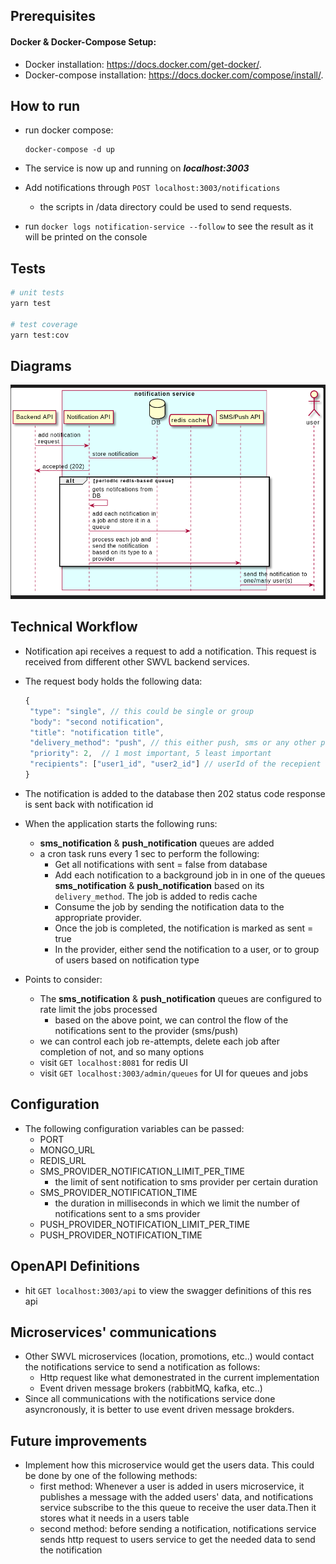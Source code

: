 ## Prerequisites

#### Docker & Docker-Compose Setup:

- Docker installation: https://docs.docker.com/get-docker/.
- Docker-compose installation: https://docs.docker.com/compose/install/.

## How to run

- run docker compose:
   ```
   docker-compose -d up
   ```

- The service is now up and running on ***localhost:3003***

- Add notifications through `POST localhost:3003/notifications`
   - the scripts in /data directory could be used to send requests. 

- run `docker logs notification-service --follow` to see the result as it will be printed on the console

## Tests

```bash
# unit tests
yarn test

# test coverage
yarn test:cov
```

## Diagrams

![architecture](./diagrams/notification-service-sequence-diagram.png)

## Technical Workflow

- Notification api receives a request to add a notification. This request is received from different other SWVL backend services. 

- The request body holds the following data:
  
   ```javascript
   {   
    "type": "single", // this could be single or group
    "body": "second notification",
    "title": "notification title",
    "delivery_method": "push", // this either push, sms or any other provider
    "priority": 2,  // 1 most important, 5 least important
    "recipients": ["user1_id", "user2_id"] // userId of the recepient to get its data
   }
   ```

- The notification is added to the database then 202 status code response is sent back with notification id

- When the application starts the following runs:
  - **sms_notification** & **push_notification** queues are added
  -  a cron task runs every 1 sec to perform the following:
      - Get all notifications with sent = false from database 
      - Add each notification to a background job in in one of the queues **sms_notification** & **push_notification** based on its `delivery_method`. The job is added to redis cache
      - Consume the job by sending the notification data to the appropriate provider. 
      - Once the job is completed, the notification is marked as sent = true
      - In the provider, either send the notification to a user, or to group of users based on notification type

- Points to consider:
  - The **sms_notification** & **push_notification** queues are configured to rate limit the jobs processed
     - based on the above point, we can control the flow of the notifications sent to the provider (sms/push)
  - we can control each job re-attempts, delete each job after completion of not, and so many options
  - visit `GET localhost:8081` for redis UI
  - visit `GET localhost:3003/admin/queues` for UI for queues and jobs


## Configuration

- The following configuration variables can be passed: 
   - PORT 
   - MONGO_URL
   - REDIS_URL
   - SMS_PROVIDER_NOTIFICATION_LIMIT_PER_TIME
     - the limit of sent notification to sms provider per certain duration
   - SMS_PROVIDER_NOTIFICATION_TIME
     - the duration in milliseconds in which we limit the number of notifications sent to a sms provider 
   - PUSH_PROVIDER_NOTIFICATION_LIMIT_PER_TIME
   - PUSH_PROVIDER_NOTIFICATION_TIME

## OpenAPI Definitions

- hit `GET localhost:3003/api` to view the swagger definitions of this res api

## Microservices' communications

- Other SWVL microservices (location, promotions, etc..) would contact the notifications service to send a notification as follows:
   - Http request like what demonestrated in the current implementation
   - Event driven message brokers (rabbitMQ, kafka, etc..) 
- Since all communications with the notifications service done asyncronously, it is better to use event driven message brokders.

## Future improvements

- Implement how this microservice would get the users data. This could be done by one of the following methods:
    - first method: Whenever a user is added in users microservice, 
    it publishes a message with the added users' data, and
    notifications service subscribe to the this queue to receive
    the user data.Then it stores what it needs in a users table
    - second method: before sending a notification, notifications service
    sends http request to users service to get the needed data to send the notification